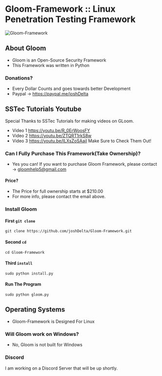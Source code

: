 # Gloom-Framework :: Linux Penetration Testing Framework
![Gloom-Framework](https://cdn.discordapp.com/attachments/326154623784321024/350411765844017152/gloom.png) 
## About Gloom
- Gloom is an Open-Source Security Framework
- This Framework was written in Python
### Donations?
- Every Dollar Counts and goes towards better Development
- Paypal -> https://paypal.me/joshDelta
## SSTec Tutorials Youtube
Special Thanks to SSTec Tutorials for making videos on GLoom.
- Video 1
https://youtu.be/R_0ErWoosFY
- Video 2
https://youtu.be/ZTQRT1rkS8w
- Video 3
https://youtu.be/ILXsZoSAajI
Make Sure to Check Them Out!
### Can I Fully Purchase This Framework(Take Ownership)?
 - Yes you can! If you want to purchase Gloom Framework,
 please contact -> gloomhelp5@gmail.com
#### Price?
- The Price for full ownership starts at $210.00
- For more info, please contact the email above.
### Install Gloom
#### First ``git clone``
  ``git clone https://github.com/joshDelta/Gloom-Framework.git``
#### Second ``cd``
  ``cd Gloom-Framework``
#### Third ``install``
  ``sudo python install.py``
#### Run The Program
  ``sudo python gloom.py``
## Operating Systems
- Gloom-Framework is Designed For Linux
### Will Gloom work on Windows?
- No, Gloom is not built for Windows
### Discord
I am working on a Discord Server that will be up shortly.

